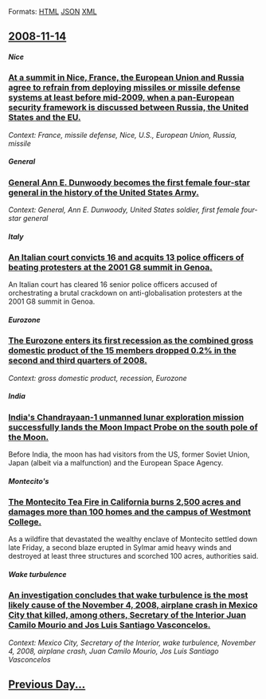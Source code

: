 
Formats: [HTML](2008/11/14/index.html)  [JSON](2008/11/14/index.json)  [XML](2008/11/14/index.xml)  

## [2008-11-14](/news/2008/11/14/index.md)

##### Nice
### [ At a summit in Nice, France, the European Union and Russia agree to refrain from deploying missiles or missile defense systems at least before mid-2009, when a pan-European security framework is discussed between Russia, the United States and the EU. ](/news/2008/11/14/at-a-summit-in-nice-france-the-european-union-and-russia-agree-to-refrain-from-deploying-missiles-or-missile-defense-systems-at-least-bef.md)
_Context: France, missile defense, Nice, U.S., European Union, Russia, missile_

##### General
### [ General Ann E. Dunwoody becomes the first female four-star general in the history of the United States Army. ](/news/2008/11/14/general-ann-e-dunwoody-becomes-the-first-female-four-star-general-in-the-history-of-the-united-states-army.md)
_Context: General, Ann E. Dunwoody, United States soldier, first female four-star general_

##### Italy
### [ An Italian court convicts 16 and acquits 13 police officers of beating protesters at the 2001 G8 summit in Genoa.](/news/2008/11/14/an-italian-court-convicts-16-and-acquits-13-police-officers-of-beating-protesters-at-the-2001-g8-summit-in-genoa.md)
An Italian court has cleared 16 senior police officers accused of orchestrating a brutal crackdown on anti-globalisation protesters at the 2001 G8 summit in Genoa.

##### Eurozone
### [ The Eurozone enters its first recession as the combined gross domestic product of the 15 members dropped 0.2% in the second and third quarters of 2008. ](/news/2008/11/14/the-eurozone-enters-its-first-recession-as-the-combined-gross-domestic-product-of-the-15-members-dropped-0-2-in-the-second-and-third-quart.md)
_Context: gross domestic product, recession, Eurozone_

##### India
### [ India's Chandrayaan-1 unmanned lunar exploration mission successfully lands the Moon Impact Probe on the south pole of the Moon. ](/news/2008/11/14/india-s-chandrayaan-1-unmanned-lunar-exploration-mission-successfully-lands-the-moon-impact-probe-on-the-south-pole-of-the-moon.md)
Before India, the moon has had visitors from the US, former Soviet Union, Japan (albeit via a malfunction) and the European Space Agency.

##### Montecito's
### [ The Montecito Tea Fire in California burns 2,500 acres and damages more than 100 homes and the campus of Westmont College. ](/news/2008/11/14/the-montecito-tea-fire-in-california-burns-2-500-acres-and-damages-more-than-100-homes-and-the-campus-of-westmont-college.md)
As a wildfire that devastated the wealthy enclave of Montecito settled down late Friday, a second blaze erupted in Sylmar amid heavy winds and destroyed at least three structures and scorched 100 acres, authorities said.

##### Wake turbulence
### [ An investigation concludes that wake turbulence is the most likely cause of the November 4, 2008, airplane crash in Mexico City that killed, among others, Secretary of the Interior Juan Camilo Mourio and Jos Luis Santiago Vasconcelos. ](/news/2008/11/14/an-investigation-concludes-that-wake-turbulence-is-the-most-likely-cause-of-the-november-4-2008-airplane-crash-in-mexico-city-that-killed.md)
_Context: Mexico City, Secretary of the Interior, wake turbulence, November 4, 2008, airplane crash, Juan Camilo Mourio, Jos Luis Santiago Vasconcelos_

## [Previous Day...](/news/2008/11/13/index.md)

